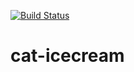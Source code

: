 [![Build Status](https://travis-ci.org/BillMills/cat-icecream.svg?branch=master)](https://travis-ci.org/BillMills/cat-icecream)

# cat-icecream
